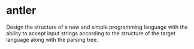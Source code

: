 # antler
Design the structure of a new and simple programming language with the ability to accept input strings according to the structure of the target language along with the parsing tree.
